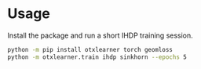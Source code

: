 # Usage

Install the package and run a short IHDP training session.

```bash
python -m pip install otxlearner torch geomloss
python -m otxlearner.train ihdp sinkhorn --epochs 5
```
